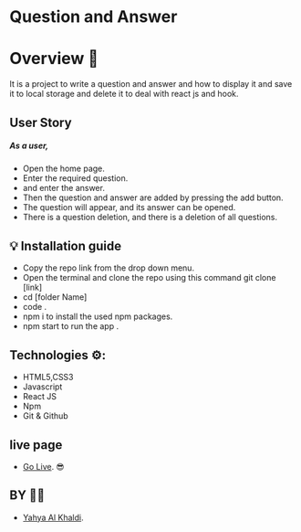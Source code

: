 # Question and Answer

# Overview 💪

It is a project to write a question and answer and how to display it and save it to local storage and delete it to deal with react js and hook.

## User Story

##### As a user,

- Open the home page.
- Enter the required question.
- and enter the answer.
- Then the question and answer are added by pressing the add button.
- The question will appear, and its answer can be opened.
- There is a question deletion, and there is a deletion of all questions.

## 💡 Installation guide

- Copy the repo link from the drop down menu.
- Open the terminal and clone the repo using this command git clone [link]
- cd [folder Name]
- code .
- npm i to install the used npm packages.
- npm start to run the app .

## Technologies ⚙:

- HTML5,CSS3
- Javascript
- React JS
- Npm
- Git & Github

## live page

- [Go Live](https://yahya-1.github.io/Question-Answer-ReactJS/). 😎

## BY 👩‍💻

- [Yahya Al Khaldi](https://github.com/yahya-1).
